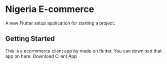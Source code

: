 # Nigeria E-commerce

A new Flutter setup application for starting a project.

## Getting Started

This is a ecormmerce client app by made on flutter.
You can download that app on here: <a>Download Client App</a>
